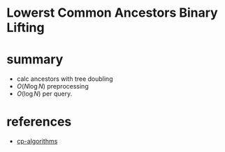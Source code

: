 # Lowerst Common Ancestors Binary Lifting 


# summary
- calc ancestors with tree doubling
- $O(N\log{N})$ preprocessing
- $O(\log{N})$ per query.


# references
- [cp-algorithms](https://cp-algorithms.com/graph/lca_binary_lifting.html)